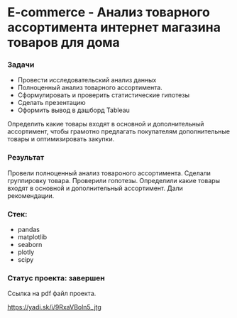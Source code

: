 # E-commerce - Анализ товарного ассортимента интернет магазина товаров для дома

### Задачи
- Провести исследовательский анализ данных
- Полноценный анализ товарного ассортимента.
- Сформулировать и проверить статистические гипотезы
- Сделать презентацию
- Оформить вывод в дашборд Tableau

Определить какие товары входят в основной и дополнительный ассортимент, чтобы грамотно предлагать покупателям дополнительные товары и
оптимизировать закупки.

### Результат
Провели полноценный анализ товароного ассортимента. Сделали группировку товара. Проверили гопотезы. Определили какие товары входят в основной и дополнительный ассортимент. Дали рекомендации.

### Стек:
- pandas
- matplotlib
- seaborn
- plotly
- scipy 

### Статус проекта: завершен

Ссылка на pdf файл проекта.

https://yadi.sk/i/9RxaVBoln5_jtg


